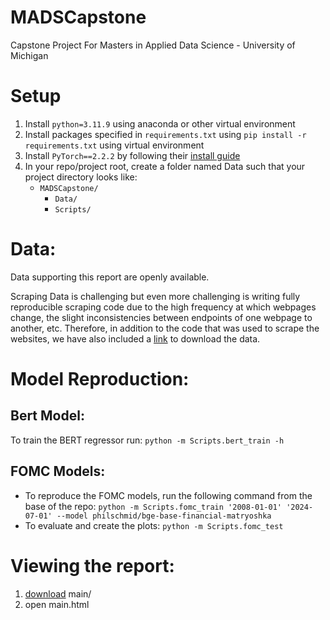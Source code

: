 # MADSCapstone
Capstone Project For Masters in Applied Data Science - University of Michigan

# Setup
1. Install `python=3.11.9` using anaconda or other virtual environment
2. Install packages specified in `requirements.txt` using `pip install -r requirements.txt` using virtual environment
3. Install `PyTorch==2.2.2` by following their [install guide](https://pytorch.org/get-started/locally/)
4. In your repo/project root, create a folder named Data such that your project directory looks like:
   - `MADSCapstone/`
     - `Data/`
     - `Scripts/`

# Data:
Data supporting this report are openly available.

Scraping Data is challenging but even more challenging is writing fully reproducible scraping code due to the
high frequency at which webpages change, the slight inconsistencies between endpoints of one webpage to another, etc.
Therefore, in addition to the code that was used to scrape the websites, we have also included a 
[link](https://www.kaggle.com/datasets/thefish81/beige-books/data) to download the data.

# Model Reproduction:
## Bert Model:
To train the BERT regressor run: `python -m Scripts.bert_train -h`
## FOMC Models:
- To reproduce the FOMC models, run the following command from the base of the repo:
`python -m Scripts.fomc_train '2008-01-01' '2024-07-01' --model philschmid/bge-base-financial-matryoshka`
- To evaluate and create the plots:
`python -m Scripts.fomc_test`

# Viewing the report:
1. [download](https://download-directory.github.io/?url=https%3A%2F%2Fgithub.com%2FTheFish18%2FMADSCapstone%2Ftree%2Fmain%2Fmain) main/
2. open main.html
